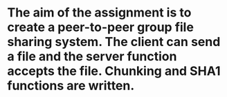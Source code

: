 # The aim of the assignment is to create a peer-to-peer group file sharing system. The client can send a file and the server function accepts the file. Chunking and SHA1 functions are written.
